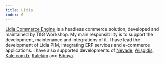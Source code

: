 ```yaml
---
title: Lidia
index: 0
---
```


[Lidia Commerce Engine](https://www.lidiacommerce.com 'Lidia Commerce') is a headless commerce solution, developed and
maintained by T&G Workshop. My main responsibility is to support the development, maintenance and integrations of it.
I have lead the development of Lidia PIM, integrating ERP services and e-commerce applications. I have also supported
developments of [Nevade](https://www.nevade.com 'İhlas Pazarlama Nevade'),
[Alışgidiş](https://www.alisgidis.com 'Fibabanka Alışgidiş'), [Kale.com.tr](https://www.kale.com.tr 'Kale.com.tr'),
[Kalekim](https://www.kalekim.com 'Kalekim') and [Biboya](https://www.biboya.com.tr 'Biboya').
